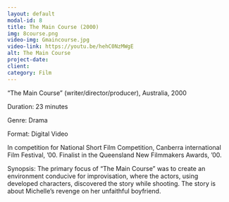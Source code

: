 ```yaml
---
layout: default
modal-id: 8
title: The Main Course (2000)
img: 8course.png
video-img: Gmaincourse.jpg
video-link: https://youtu.be/hehC0NzMWgE
alt: The Main Course
project-date: 
client:
category: Film
---
```


“The Main Course” (writer/director/producer), Australia, 2000

Duration: 23 minutes

Genre: Drama

Format: Digital Video

In competition for National Short Film Competition, Canberra international Film Festival, ’00. Finalist in the Queensland New Filmmakers Awards, ’00.

Synopsis: The primary focus of “The Main Course” was to create an environment conducive for improvisation, where the actors, using developed characters, discovered the story while shooting. The story is about Michelle’s revenge on her unfaithful boyfriend.

